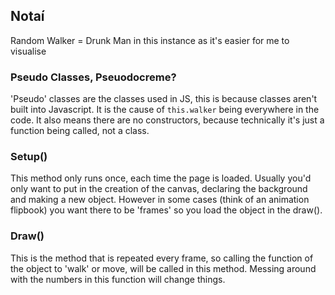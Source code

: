 ## Notaí


Random Walker = Drunk Man in this instance as it's easier for me to visualise




### Pseudo Classes, Pseuodocreme?
'Pseudo' classes are the classes used in JS, this is because classes aren't built into Javascript. 
It is the cause of ```this.walker``` being everywhere in the code. It also means there are no constructors, because technically it's just a function being called, not a class.


### Setup()
This method only runs once, each time the page is loaded. Usually you'd only want to put in the creation of the canvas, 
declaring the  background and making a new object. However in some cases (think of an animation flipbook) you want there 
to be 'frames' so you load the object in the draw().

### Draw()
This is the method that is repeated every frame, so calling the function of the object to 'walk' or move, will be called 
in this method. Messing around with the numbers in this function will change things.
